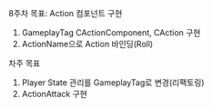 8주차 목표: Action 컴포넌트 구현

1. GameplayTag CActionComponent, CAction 구현
2. ActionName으로 Action 바인딩(Roll)

차주 목표
1. Player State 관리를 GameplayTag로 변경(리팩토링)
2. ActionAttack 구현
